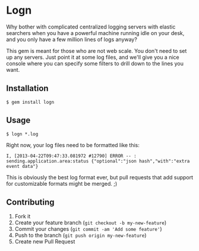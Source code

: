 # Logn

Why bother with complicated centralized logging servers with elastic searchers
when you have a powerful machine running idle on your desk, and you only have
a few million lines of logs anyway?

This gem is meant for those who are not web scale. You don't need to set up
any servers. Just point it at some log files, and we'll give you a nice
console where you can specify some filters to drill down to the lines
you want.

## Installation

    $ gem install logn

## Usage

    $ logn *.log

Right now, your log files need to be formatted like this:

    I, [2013-04-22T09:47:33.081972 #12790] ERROR -- : sending.application.area:status {"optional":"json hash","with":"extra event data"}

This is obviously the best log format ever, but pull requests that add support for customizable formats might be merged. ;)

## Contributing

1. Fork it
2. Create your feature branch (`git checkout -b my-new-feature`)
3. Commit your changes (`git commit -am 'Add some feature'`)
4. Push to the branch (`git push origin my-new-feature`)
5. Create new Pull Request
